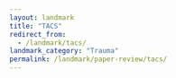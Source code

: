 ```yaml
---
layout: landmark
title: "TACS"
redirect_from:
  - /landmark/tacs/
landmark_category: "Trauma"
permalink: /landmark/paper-review/tacs/
---
```


<!-- Replace this with article content for TACS -->

